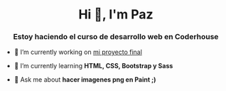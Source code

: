 <h1 align="center">Hi 👋, I'm Paz</h1>
<h3 align="center">Estoy haciendo el curso de desarrollo web en Coderhouse</h3>

- 🔭 I’m currently working on [mi proyecto final](https://pazpf.github.io/PreEntrega2-PenaFolco/index.html)

- 🌱 I’m currently learning **HTML, CSS, Bootstrap y Sass**

- 💬 Ask me about **hacer imagenes png en Paint ;)**

